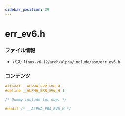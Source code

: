 ```yaml
---
sidebar_position: 29
---
```

# err_ev6.h

### ファイル情報

- パス: `linux-v6.12/arch/alpha/include/asm/err_ev6.h`

### コンテンツ

```h
#ifndef __ALPHA_ERR_EV6_H
#define __ALPHA_ERR_EV6_H 1

/* Dummy include for now. */

#endif /* __ALPHA_ERR_EV6_H */

```
